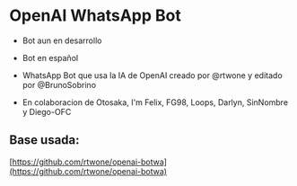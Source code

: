 # OpenAI WhatsApp Bot

- Bot aun en desarrollo 

- Bot en español

- WhatsApp Bot que usa la IA de OpenAI creado por @rtwone y editado por @BrunoSobrino

- En colaboracion de Otosaka, I'm Felix, FG98, Loops, Darlyn, SinNombre y Diego-OFC

## Base usada:
[https://github.com/rtwone/openai-botwa](https://github.com/rtwone/openai-botwa)
